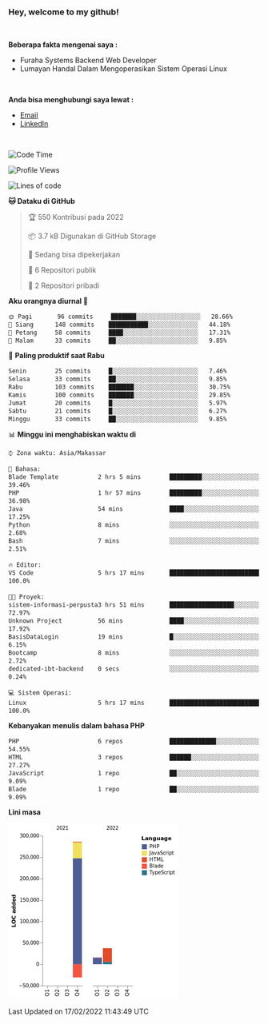 <h3>Hey, welcome to my github!</h3>

<br>

<p><strong>Beberapa fakta mengenai saya :</strong></p>

<ul>
  <li>Furaha Systems Backend Web Developer</li>
  <li>Lumayan Handal Dalam Mengoperasikan Sistem Operasi Linux</li>
</ul>

<br>

<p><strong>Anda bisa menghubungi saya lewat :</strong></p>

<ul>
  <li><a href="mailto:renaldiapriyanto419@gmail.com">Email</a></li>
  <li><a href="https://www.linkedin.com/in/renaldi-kadang-314314206/">LinkedIn</a></li>
</ul>

<br>

<!--START_SECTION:waka-->
![Code Time](http://img.shields.io/badge/Code%20Time-8%20hrs%206%20mins-blue)

![Profile Views](http://img.shields.io/badge/Profil%20dilihat-91-blue)

![Lines of code](https://img.shields.io/badge/Sejak%20Hello%20World%20aku%20telah%20menulis-271%20Thousand%20baris%20kode-blue)

**🐱 Dataku di GitHub** 

> 🏆 550 Kontribusi pada 2022
 > 
> 📦 3.7 kB Digunakan di GitHub Storage 
 > 
> 💼 Sedang bisa dipekerjakan
 > 
> 📜 6 Repositori publik 
 > 
> 🔑 2 Repositori pribadi  
 > 
**Aku orangnya diurnal 🐤** 

```text
🌞 Pagi       96 commits     ███████░░░░░░░░░░░░░░░░░░   28.66% 
🌆 Siang      148 commits    ███████████░░░░░░░░░░░░░░   44.18% 
🌃 Petang     58 commits     ████░░░░░░░░░░░░░░░░░░░░░   17.31% 
🌙 Malam      33 commits     ██░░░░░░░░░░░░░░░░░░░░░░░   9.85%

```
📅 **Paling produktif saat Rabu** 

```text
Senin        25 commits     █░░░░░░░░░░░░░░░░░░░░░░░░   7.46% 
Selasa       33 commits     ██░░░░░░░░░░░░░░░░░░░░░░░   9.85% 
Rabu         103 commits    ███████░░░░░░░░░░░░░░░░░░   30.75% 
Kamis        100 commits    ███████░░░░░░░░░░░░░░░░░░   29.85% 
Jumat        20 commits     █░░░░░░░░░░░░░░░░░░░░░░░░   5.97% 
Sabtu        21 commits     █░░░░░░░░░░░░░░░░░░░░░░░░   6.27% 
Minggu       33 commits     ██░░░░░░░░░░░░░░░░░░░░░░░   9.85%

```


📊 **Minggu ini menghabiskan waktu di** 

```text
⌚︎ Zona waktu: Asia/Makassar

💬 Bahasa: 
Blade Template           2 hrs 5 mins        █████████░░░░░░░░░░░░░░░░   39.46% 
PHP                      1 hr 57 mins        █████████░░░░░░░░░░░░░░░░   36.98% 
Java                     54 mins             ████░░░░░░░░░░░░░░░░░░░░░   17.25% 
Python                   8 mins              ░░░░░░░░░░░░░░░░░░░░░░░░░   2.68% 
Bash                     7 mins              ░░░░░░░░░░░░░░░░░░░░░░░░░   2.51%

🔥 Editor: 
VS Code                  5 hrs 17 mins       █████████████████████████   100.0%

🐱‍💻 Proyek: 
sistem-informasi-perpusta3 hrs 51 mins       ██████████████████░░░░░░░   72.97% 
Unknown Project          56 mins             ████░░░░░░░░░░░░░░░░░░░░░   17.92% 
BasisDataLogin           19 mins             █░░░░░░░░░░░░░░░░░░░░░░░░   6.15% 
Bootcamp                 8 mins              ░░░░░░░░░░░░░░░░░░░░░░░░░   2.72% 
dedicated-ibt-backend    0 secs              ░░░░░░░░░░░░░░░░░░░░░░░░░   0.24%

💻 Sistem Operasi: 
Linux                    5 hrs 17 mins       █████████████████████████   100.0%

```

**Kebanyakan menulis dalam bahasa PHP** 

```text
PHP                      6 repos             █████████████░░░░░░░░░░░░   54.55% 
HTML                     3 repos             ██████░░░░░░░░░░░░░░░░░░░   27.27% 
JavaScript               1 repo              ██░░░░░░░░░░░░░░░░░░░░░░░   9.09% 
Blade                    1 repo              ██░░░░░░░░░░░░░░░░░░░░░░░   9.09%

```


**Lini masa**

![Chart not found](https://raw.githubusercontent.com/Sylent-Sys/Sylent-Sys/main/charts/bar_graph.png) 


 Last Updated on 17/02/2022 11:43:49 UTC
<!--END_SECTION:waka-->
